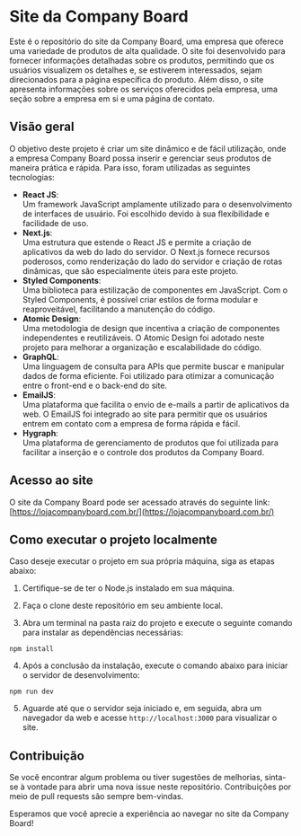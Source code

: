 # Site da Company Board

Este é o repositório do site da Company Board, uma empresa que oferece uma variedade de produtos de alta qualidade. O site foi desenvolvido para fornecer informações detalhadas sobre os produtos, permitindo que os usuários visualizem os detalhes e, se estiverem interessados, sejam direcionados para a página específica do produto. Além disso, o site apresenta informações sobre os serviços oferecidos pela empresa, uma seção sobre a empresa em si e uma página de contato.

## Visão geral

O objetivo deste projeto é criar um site dinâmico e de fácil utilização, onde a empresa Company Board possa inserir e gerenciar seus produtos de maneira prática e rápida. Para isso, foram utilizadas as seguintes tecnologias:

- **React JS**: <br> Um framework JavaScript amplamente utilizado para o desenvolvimento de interfaces de usuário. Foi escolhido devido à sua flexibilidade e facilidade de uso.
- **Next.js**: <br> Uma estrutura que estende o React JS e permite a criação de aplicativos da web do lado do servidor. O Next.js fornece recursos poderosos, como renderização do lado do servidor e criação de rotas dinâmicas, que são especialmente úteis para este projeto.
- **Styled Components**: <br> Uma biblioteca para estilização de componentes em JavaScript. Com o Styled Components, é possível criar estilos de forma modular e reaproveitável, facilitando a manutenção do código.
- **Atomic Design**: <br> Uma metodologia de design que incentiva a criação de componentes independentes e reutilizáveis. O Atomic Design foi adotado neste projeto para melhorar a organização e escalabilidade do código.
- **GraphQL**: <br> Uma linguagem de consulta para APIs que permite buscar e manipular dados de forma eficiente. Foi utilizado para otimizar a comunicação entre o front-end e o back-end do site.
- **EmailJS**: <br> Uma plataforma que facilita o envio de e-mails a partir de aplicativos da web. O EmailJS foi integrado ao site para permitir que os usuários entrem em contato com a empresa de forma rápida e fácil.
- **Hygraph**: <br> Uma plataforma de gerenciamento de produtos que foi utilizada para facilitar a inserção e o controle dos produtos da Company Board.

## Acesso ao site

O site da Company Board pode ser acessado através do seguinte link: [https://lojacompanyboard.com.br/](https://lojacompanyboard.com.br/)

## Como executar o projeto localmente

Caso deseje executar o projeto em sua própria máquina, siga as etapas abaixo:

1. Certifique-se de ter o Node.js instalado em sua máquina.

2. Faça o clone deste repositório em seu ambiente local.

3. Abra um terminal na pasta raiz do projeto e execute o seguinte comando para instalar as dependências necessárias:

```npm install```

4. Após a conclusão da instalação, execute o comando abaixo para iniciar o servidor de desenvolvimento:

```npm run dev```


5. Aguarde até que o servidor seja iniciado e, em seguida, abra um navegador da web e acesse `http://localhost:3000` para visualizar o site.

## Contribuição

Se você encontrar algum problema ou tiver sugestões de melhorias, sinta-se à vontade para abrir uma nova issue neste repositório. Contribuições por meio de pull requests são sempre bem-vindas.

Esperamos que você aprecie a experiência ao navegar no site da Company Board!


